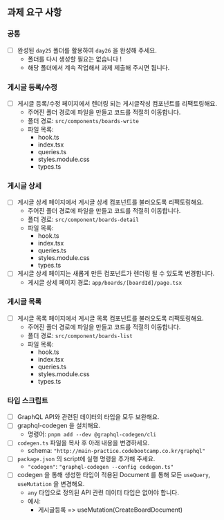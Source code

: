## 과제 요구 사항

### 공통

- [ ]  완성된 `day25` 폴더를 활용하여 `day26` 을 완성해 주세요.
    - 폴더를 다시 생성할 필요는 없습니다 !
    - 해당 폴더에서 계속 작업해서 과제 제출해 주시면 됩니다.

### 게시글 등록/수정

- [ ]  게시글 등록/수정 페이지에서 렌더링 되는 게시글작성 컴포넌트를 리팩토링해요.
    - 주어진 폴더 경로에 파일을 만들고 코드를 적절히 이동합니다.
    - 폴더 경로: `src/components/boards-write`
    - 파일 목록:
        - hook.ts
        - index.tsx
        - queries.ts
        - styles.module.css
        - types.ts

### 게시글 상세

- [ ]  게시글 상세 페이지에서 게시글 상세 컴포넌트를 불러오도록 리팩토링해요.
    - 주어진 폴더 경로에 파일을 만들고 코드를 적절히 이동합니다.
    - 폴더 경로: `src/component/boards-detail`
    - 파일 목록:
        - hook.ts
        - index.tsx
        - queries.ts
        - styles.module.css
        - types.ts
- [ ]  게시글 상세 페이지는 새롭게 만든 컴포넌트가 렌더링 될 수 있도록 변경합니다.
    - 게시글 상세 페이지 경로: `app/boards/[boardId]/page.tsx`

### 게시글 목록

- [ ]  게시글 목록 페이지에서 게시글 목록 컴포넌트를 불러오도록 리팩토링해요.
    - 주어진 폴더 경로에 파일을 만들고 코드를 적절히 이동합니다.
    - 폴더 경로: `src/component/boards-list`
    - 파일 목록:
        - hook.ts
        - index.tsx
        - queries.ts
        - styles.module.css
        - types.ts

### 타입 스크립트

- [ ]  GraphQL API와 관련된 데이터의 타입을 모두 보완해요.
- [ ]  graphql-codegen 을 설치해요.
    - 명령어: `pnpm add --dev @graphql-codegen/cli`
- [ ]  `codegen.ts` 파일을 복사 후 아래 내용을 변경하세요.
    - schema: `"http://main-practice.codebootcamp.co.kr/graphql"`
- [ ]  `package.json` 의 script에 실행 명령을 추가해 주세요.
    - `"codegen"`: `"graphql-codegen --config codegen.ts"`
- [ ]  codegen 을 통해 생성한 타입이 적용된 Document 를 통해 모든 `useQuery`, `useMutation` 을 변경해요.
    - `any` 타입으로 정의된 API 관련 데이터 타입은 없어야 합니다.
    - 예시:
        - 게시글등록 => useMutation(CreateBoardDocument)
